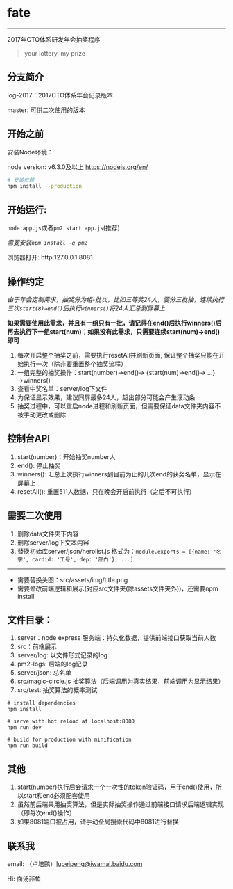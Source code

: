 # fate
----

2017年CTO体系研发年会抽奖程序

> your lottery, my prize

## 分支简介

log-2017：2017CTO体系年会记录版本

master: 可供二次使用的版本

## 开始之前

安装Node环境：

node version: v6.3.0及以上 <https://nodejs.org/en/>

``` bash
# 安装依赖
npm install --production
```

## 开始运行:

`node app.js`或者`pm2 start app.js`(推荐)

*需要安装`npm install -g pm2`*

浏览器打开: http:127.0.0.1:8081

## 操作约定

*由于年会定制需求，抽奖分为组-批次，比如三等奖24人，要分三批抽，连续执行三次`start(8)→end()`后执行`winners()`将24人汇总到屏幕上*

**如果需要使用此需求，并且有一组只有一批，请记得在end()后执行winners()后再去执行下一组start(num)；如果没有此需求，只需要连续start(num)→end()即可**

1. 每次开启整个抽奖之前，需要执行resetAll并刷新页面, 保证整个抽奖只能在开始执行一次（除非要重置整个抽奖流程）
2. 一组完整的抽奖操作：start(number)→end()→ {start(num)→end()→ ...}→winners()
3. 查看中奖名单：server/log下文件
4. 为保证显示效果，建议同屏最多24人，超出部分可能会产生滚动条
5. 抽奖过程中，可以重启node进程和刷新页面，但需要保证data文件夹内容不被手动更改或删除

## 控制台API

1. start(number)：开始抽奖number人
2. end(): 停止抽奖
3. winners(): 汇总上次执行winners到目前为止的几次end的获奖名单，显示在屏幕上
4. resetAll(): 重置511人数据，只在晚会开启前执行（之后不可执行）

## 需要二次使用

1. 删除data文件夹下内容
2. 删除server/log下文本内容
3. 替换初始库server/json/herolist.js 格式为：`module.exports = [{name: '名字', cardid: '工号', dep: '部门'}, ...]`

------

- 需要替换头图：src/assets/img/title.png
- 需要修改前端逻辑和展示(对应src文件夹(除assets文件夹外))，还需要npm install

## 文件目录：
1. server：node express 服务端：持久化数据，提供前端接口获取当前人数
2. src：前端展示
3. server/log: 以文件形式记录的log
4. pm2-logs: 后端的log记录
5. server/json: 总名单
6. src/magic-circle.js 抽奖算法（后端调用为真实结果，前端调用为显示结果）
7. src/test: 抽奖算法的概率测试


```
# install dependencies
npm install

# serve with hot reload at localhost:8080
npm run dev

# build for production with minification
npm run build
```
## 其他

1. start(number)执行后会请求一个一次性的token验证码，用于end()使用，所以start和end必须配套使用
2. 虽然前后端共用抽奖算法，但是实际抽奖操作通过前端接口请求后端逻辑实现（即每次end()操作）
3. 如果8081端口被占用，请手动全局搜索代码中8081进行替换

## 联系我

email: （卢培鹏）lupeipeng@iwamai.baidu.com

Hi: 面汤非鱼
